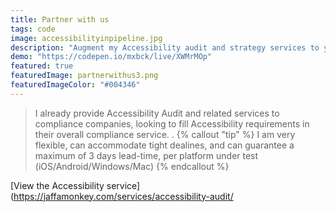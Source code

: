 ```yaml
---
title: Partner with us 
tags: code
image: accessibilityinpipeline.jpg
description: "Augment my Accessibility audit and strategy services to your existing compliance services."
demo: "https://codepen.io/mxbck/live/XWMrMOp"
featured: true
featuredImage: partnerwithus3.png
featuredImageColor: "#004346"
---
```


> I already provide Accessibility Audit and related services to compliance companies, looking to fill Accessibility requirements in their overall compliance service.
.
{% callout "tip" %}
I am very flexible, can accommodate tight dealines, and can guarantee a maximum of 3 days lead-time, per platform under test (iOS/Android/Windows/Mac)
{% endcallout %}

[View the Accessibility service](https://jaffamonkey.com/services/accessibility-audit/